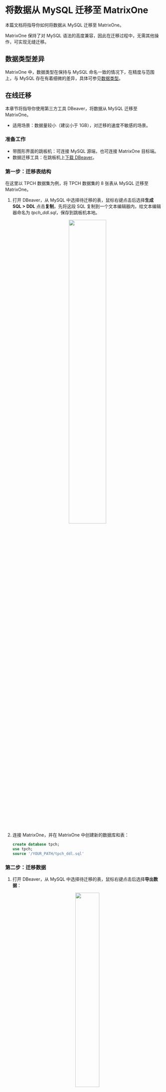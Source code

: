 # 将数据从 MySQL 迁移至 MatrixOne

本篇文档将指导你如何将数据从 MySQL 迁移至 MatrixOne。

MatrixOne 保持了对 MySQL 语法的高度兼容，因此在迁移过程中，无需其他操作，可实现无缝迁移。

## 数据类型差异

MatrixOne 中，数据类型在保持与 MySQL 命名一致的情况下，在精度与范围上，与 MySQL 存在有着细微的差异，具体可参见[数据类型](../Reference/Data-Types/data-types.md)。

## 在线迁移

本章节将指导你使用第三方工具 DBeaver，将数据从 MySQL 迁移至 MatrixOne。

- 适用场景：数据量较小（建议小于 1GB），对迁移的速度不敏感的场景。

### 准备工作

- 带图形界面的跳板机：可连接 MySQL 源端，也可连接 MatrixOne 目标端。
- 数据迁移工具：在跳板机上[下载 DBeaver](https://dbeaver.io/download/)。

### 第一步：迁移表结构

在这里以 TPCH 数据集为例，将 TPCH 数据集的 8 张表从 MySQL 迁移至 MatrixOne。

1. 打开 DBeaver，从 MySQL 中选择待迁移的表，鼠标右键点击后选择**生成 SQL > DDL** 点击**复制**，先将这段 SQL 复制到一个文本编辑器内，给文本编辑器命名为 *tpch_ddl.sql*，保存到跳板机本地。

    <div align="center">
    <img src=https://community-shared-data-1308875761.cos.ap-beijing.myqcloud.com/artwork/docs/migrate/mysql-1.png width=50% heigth=50%/>
    </div>

2. 连接 MatrixOne，并在 MatrixOne 中创建新的数据库和表：

    ```sql
    create database tpch;
    use tpch;
    source '/YOUR_PATH/tpch_ddl.sql'
    ```

### 第二步：迁移数据

1. 打开 DBeaver，从 MySQL 中选择待迁移的表，鼠标右键点击后选择**导出数据**：

    <div align="center">
    <img src=https://community-shared-data-1308875761.cos.ap-beijing.myqcloud.com/artwork/docs/migrate/mysql-2.png width=40% heigth=40%/>
    </div>

2. 在**转化目标 > 导出目标**窗口选择**数据库**，点击**下一步**；在**表映射**窗口选择**目标容器**，目标容器选择 MatrixOne 的数据库 *tpch*：

    <div align="center">
    <img src=https://community-shared-data-1308875761.cos.ap-beijing.myqcloud.com/artwork/docs/migrate/mysql-3.png width=50% heigth=50%/>
    </div>

    <div align="center">
    <img src=https://community-shared-data-1308875761.cos.ap-beijing.myqcloud.com/artwork/docs/migrate/mysql-4.png width=50% heigth=50%/>
    </div>

3. 在**抽取设置**和**数据加载设置**窗口，设置选择抽取和插入的数量，为了触发 MatrixOne 的直接写 S3 策略，建议填写 5000：

    <div align="center">
    <img src=https://community-shared-data-1308875761.cos.ap-beijing.myqcloud.com/artwork/docs/migrate/mysql-5.png width=50% heigth=50%/>
    </div>

    <div align="center">
    <img src=https://community-shared-data-1308875761.cos.ap-beijing.myqcloud.com/artwork/docs/migrate/mysql-6.png width=50% heigth=50%/>
    </div>

4. 完成设置后，DBeaver 开始对数据进行迁移，在完成后 DBeaver 将会提示迁移成功。

### 第三步：检查数据

完成迁移之后，可以采用如下方式检查数据：

- 通过 `select count(*) from <table_name>` 来确认源库与目标库的数据量是否一致。

- 通过相关的查询对比结果，你也可以参见[完成 TPCH 测试](../Test/performance-testing/TPCH-test-with-matrixone.md)查询示例，进行结果对比。

## 离线迁移

本章节将指导你通过离线文件导入到 MatrixOne。

- 适用场景：数据量较大（大于 1GB），对迁移的速度较为敏感的场景。

### 准备工作

- 带图形界面的跳板机：可连接 MySQL 源端，也可连接 MatrixOne 目标端的。
- 数据迁移工具：[下载 DBeaver](https://dbeaver.io/download/) 到跳板机。
- 在 MySQL 服务器端安装 `mysqldump`。如果你不熟悉如何使用 `mysqldump`，可参见 [mysqldump 教程](https://simplebackups.com/blog/the-complete-mysqldump-guide-with-examples/)

### 第一步：迁移表结构

在这里以 TPCH 数据集为例，将 TPCH 数据集的 8 张表从 MySQL 迁移至 MatrixOne。

1. 打开 DBeaver，从 MySQL 中选择待迁移的表，鼠标右键点击后选择**生成 SQL > DDL > 复制**，先将这段 SQL 复制到一个文本编辑器内，给文本编辑器命名为 *tpch_ddl.sql*，保存到跳板机本地。

    <div align="center">
    <img src=https://community-shared-data-1308875761.cos.ap-beijing.myqcloud.com/artwork/docs/migrate/mysql-1.png width=50% heigth=50%/>
    </div>

2. 连接到 MatrixOne，在 MatrixOne 中创建新的数据库和表：

    ```sql
    create database tpch;
    use tpch;
    source '/YOUR_PATH/tpch_ddl.sql'
    ```

### 第二步：迁移数据

在 MatrixOne 中，有两种数据迁移方式可供选择：`INSERT` 和 `LOAD DATA`。当数据量大于 1GB 时，首先推荐使用 `LOAD DATA`，其次可以选择使用 `INSERT`。

#### LOAD DATA

1. 使用 `mysqldump` 将 MySQL 数据表导出为 CSV 格式文件。请确保你对 filepath 路径具有写权限，并检查 `secure_file_priv` 配置：

    ```sql
    mysqldump -u root -p -t -T /{filepath} tpch --fields-terminated-by='|'
    ```

2. 连接到 MatrixOne，将导出的 CSV 数据导入至 MatrixOne：

    ```sql
    mysql> load data infile '/{filepath}/lineitem.txt' INTO TABLE lineitem FIELDS TERMINATED BY '|' lines TERMINATED BY '\n' parallel 'true';
    mysql> load data infile '/{filepath}/nation.txt' INTO TABLE nation FIELDS TERMINATED BY '|' lines TERMINATED BY '\n' parallel 'true';
    mysql> load data infile '/{filepath}/part.txt' INTO TABLE part FIELDS TERMINATED BY '|' lines TERMINATED BY '\n' parallel 'true';
    mysql> load data infile '/{filepath}/customer.txt' INTO TABLE customer FIELDS TERMINATED BY '|' lines TERMINATED BY '\n' parallel 'true';
    mysql> load data infile '/{filepath}/orders.txt' INTO TABLE orders FIELDS TERMINATED BY '|' lines TERMINATED BY '\n' parallel 'true';
    mysql> load data infile '/{filepath}/supplier.txt' INTO TABLE supplier FIELDS TERMINATED BY '|' lines TERMINATED BY '\n' parallel 'true';
    mysql> load data infile '/{filepath}/region.txt' INTO TABLE region FIELDS TERMINATED BY '|' lines TERMINATED BY '\n' parallel 'true';
    mysql> load data infile '/{filepath}/partsupp.txt' INTO TABLE partsupp FIELDS TERMINATED BY '|' lines TERMINATED BY '\n' parallel 'true';
    ```

更多关于 `LOAD DATA` 的操作示例，参见[批量导入](../Develop/import-data/bulk-load/bulk-load-overview.md)。

#### INSERT

`INSERT` 语句需要使用 `mysqldump` 先将逻辑语句导出，再导入到 MatrixOne：

1. 使用 `mysqldump` 导出数据，为了确保插入时触发 MatrixOne 的直接写 S3，建议批量插入尽量大，`net_buffer_length` 这个参数尽量在 10mb 起步：

    ```sql
    mysqldump -t tpch -uroot -p --net_buffer_length=10m > tpch_data.sql
    ```

2. 在 MatrixOne 端，执行该 SQL 文件，期间会有报错信息，但是不影响数据的插入：

    ```
    source '/YOUR_PATH/tpch_data.sql'
    ```

更多关于 `INSERT` 的操作示例，参见[插入数据](../Develop/import-data/insert-data.md)。

### 第三步：检查数据

完成迁移之后，可以采用如下方式检查数据：

- 通过 `select count(*) from <table_name>` 来确认源库与目标库的数据量是否一致。

- 通过相关的查询对比结果，你也可以参见[完成 TPCH 测试](../Test/performance-testing/TPCH-test-with-matrixone.md)查询示例，进行结果对比。

#### 参考示例

如果你是新手，想尝试迁移小数据量的数据，可参见[使用 `source` 命令批量导入数据](../Develop/import-data/bulk-load/using-source.md)。

## 限制

MatrixOne v24.2.0.3 版本已经支持 MySQL 的建表语句，因此可以顺畅地将 MySQL 表迁移到 MatrixOne 上。不过需要注意，在迁移过程中，不兼容 MySQL 部分关键字，如 `engine=` 等，在 MatrixOne 中会被自动忽略，也不会影响表结构的迁移。

但需要特别注意的是，尽管 MatrixOne 支持 MySQL 建表语句，如果迁移的表中包含不兼容的数据类型、触发器、函数或存储过程，仍需要手动修改。更多详细的兼容性信息，参见 [MySQL 兼容性](../Overview/feature/mysql-compatibility.md)。
